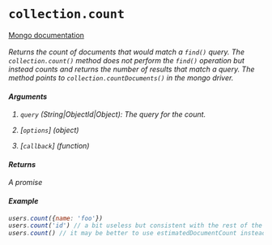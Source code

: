# `collection.count`

[Mongo documentation <i class="fa fa-external-link" style="position: relative; top: 2px;" />](http://mongodb.github.io/node-mongodb-native/3.2/api/Collection.html#countDocuments)

Returns the count of documents that would match a `find()` query. The `collection.count()` method does not perform the `find()` operation but instead counts and returns the number of results that match a query. The method points to `collection.countDocuments()` in the mongo driver.

#### Arguments

1. `query` *(String|ObjectId|Object)*: The query for the count.

2. [`options`] *(object)*

3. [`callback`] *(function)*

#### Returns

A promise

#### Example

```js
users.count({name: 'foo'})
users.count('id') // a bit useless but consistent with the rest of the API
users.count() // it may be better to use estimatedDocumentCount instead of this, but this will still work
```
